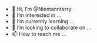 - 👋 Hi, I’m @Niemannterry
- 👀 I’m interested in ...
- 🌱 I’m currently learning ...
- 💞️ I’m looking to collaborate on ...
- 📫 How to reach me ...

<!---
Niemannterry/Niemannterry is a ✨ special ✨ repository because its `README.md` (this file) appears on your GitHub profile.
You can click the Preview link to take a look at your changes.
--->
